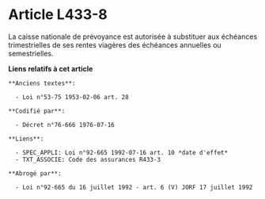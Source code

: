 # Article L433-8

La caisse nationale de prévoyance est autorisée à substituer aux échéances trimestrielles de ses rentes viagères des
échéances annuelles ou semestrielles.

**Liens relatifs à cet article**

	**Anciens textes**:

	  - Loi n°53-75 1953-02-06 art. 28

	**Codifié par**:

	  - Décret n°76-666 1976-07-16

	**Liens**:

	  - SPEC_APPLI: Loi n°92-665 1992-07-16 art. 10 *date d'effet*
	  - TXT_ASSOCIE: Code des assurances R433-3

	**Abrogé par**:

	  - Loi n°92-665 du 16 juillet 1992 - art. 6 (V) JORF 17 juillet 1992
